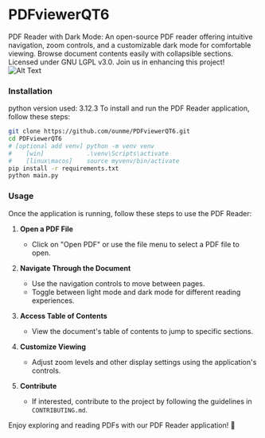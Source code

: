 # PDFviewerQT6
PDF Reader with Dark Mode: An open-source PDF reader offering intuitive navigation, zoom controls, and a customizable dark mode for comfortable viewing. Browse document contents easily with collapsible sections. Licensed under GNU LGPL v3.0. Join us in enhancing this project!
![Alt Text]( PDF_Reader.gif )

### Installation
python version used: 3.12.3
To install and run the PDF Reader application, follow these steps:

   ```bash
   git clone https://github.com/ounme/PDFviewerQT6.git
   cd PDFviewerQT6
   # [optional add venv] python -m venv venv
   #    [win]            .\venv\Scripts\activate  
   #    [linux\macos]    source myvenv/bin/activate 
   pip install -r requirements.txt
   python main.py
   ```

### Usage

Once the application is running, follow these steps to use the PDF Reader:

1. **Open a PDF File**
   - Click on "Open PDF" or use the file menu to select a PDF file to open.

2. **Navigate Through the Document**
   - Use the navigation controls to move between pages.
   - Toggle between light mode and dark mode for different reading experiences.

3. **Access Table of Contents**
   - View the document's table of contents to jump to specific sections.

4. **Customize Viewing**
   - Adjust zoom levels and other display settings using the application's controls.

5. **Contribute**
   - If interested, contribute to the project by following the guidelines in `CONTRIBUTING.md`.

Enjoy exploring and reading PDFs with our PDF Reader application! 📄
